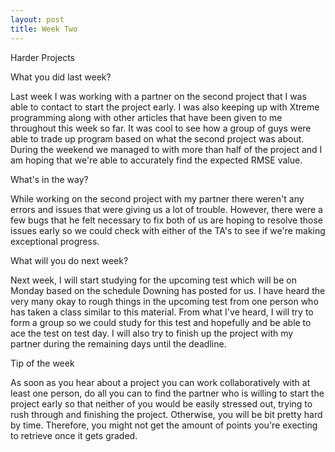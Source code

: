 ```yaml
---
layout: post
title: Week Two
---
```

Harder Projects

What you did last week?

Last week I was working with a partner on the second project that I was able to contact to start the project early. I was also keeping up with Xtreme programming along with other articles that have been given to me throughout this week so far. It was cool to see how a group of guys were able to trade up program based on what the second project was about. During the weekend we managed to with more than half of the project and I am hoping that we're able to accurately find the expected RMSE value.

What's in the way?

While working on the second project with my partner there weren't any errors and issues that were giving us a lot of trouble. However, there were a few bugs that he felt necessary to fix both of us are hoping to resolve those issues early so we could check with either of the TA's to see if we're making exceptional progress.

What will you do next week?

Next week, I will start studying for the upcoming test which will be on Monday based on the schedule Downing has posted for us. I have heard the very many okay to rough things in the upcoming test from one person who has taken a class similar to this material. From what I've heard, I will try to form a group so we could study for this test and hopefully and be able to ace the test on test day. I will also try to finish up the project with my partner during the remaining days until the deadline.

Tip of the week

As soon as you hear about a project you can work collaboratively with at least one person, do all you can to find the partner who is willing to start the project early so that neither of you would be easily stressed out, trying to rush through and finishing the project. Otherwise, you will be bit pretty hard by time. Therefore, you might not get the amount of points you're execting to retrieve once it gets graded.
